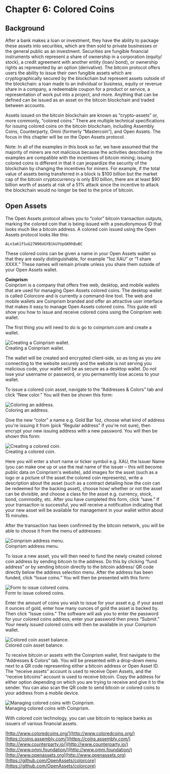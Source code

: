 # Chapter 6: Colored Coins

## Background

After a bank makes a loan or investment, they have the ability to package these assets into securities, which are then sold to private businesses or the general public as an investment. Securities are fungible financial instruments which represent a share of ownership in a corporation \(equity/ stock\), a credit agreement with another entity \(loan/ bond\), or ownership rights as represented by an option \(derivative\). The bitcoin protocol offers users the ability to issue their own fungible assets which are cryptographically secured by the blockchain but represent assets outside of the blockchain: a loan made to an individual or business, equity or revenue share in a company, a redeemable coupon for a product or service, a representation of work put into a project, and more. Anything that can be defined can be issued as an asset on the bitcoin blockchain and traded between accounts.

Assets issued on the bitcoin blockchain are known as “crypto-assets” or, more commonly, “colored coins.” There are multiple technical specifications for issuing colored coins on the bitcoin blockchain, including Assembly Coins, Counterparty, Omni \(formerly “Mastercoin”\), and Open Assets.    The focus in this chapter will be on the Open Assets protocol.

Note: In all of the examples in this book so far, we have assumed that the majority of miners are not malicious because the activities described in the examples are compatible with the incentives of bitcoin mining; issuing colored coins is different in that it can jeopardize the security of the blockchain by changing the incentives for miners. For example, if the total value of assets being transferred in a block is $100 billion but the market cap of the bitcoin cryptocurrency is only $10 billion, there are at least $90 billion worth of assets at risk of a 51% attack since the incentive to attack the blockchain would no longer be tied to the price of bitcoin.

## Open Assets

The Open Assets protocol allows you to “color” bitcoin transaction outputs, marking the colored coin that is being issued with a pseudonymous ID that looks much like a bitcoin address. A colored coin issued using the Open Assets protocol looks like this:

```text
ALn3aK1fSuG27N96UGYB1kUYUpGKRhBuBC
```

These colored coins can be given a name in your Open Assets wallet so that they are easily distinguishable, for example “1oz XAU” or “1 share XXXX.” These names will remain private unless you share them outside of your Open Assets wallet.

**Coinprism**  
Coinprism is a company that offers free web, desktop, and mobile wallets that are used for managing Open Assets colored coins. The desktop wallet is called Colorcore and is currently a command-line tool. The web and mobile wallets are Coinprism branded and offer an attractive user interface that makes it easy to manage Open Assets colored coins. This guide will show you how to issue and receive colored coins using the Coinprism web wallet.

The first thing you will need to do is go to coinprism.com and create a wallet.

![Creating a Coinprism wallet.](.gitbook/assets/coloredcoins1.png)  
Creating a Coinprism wallet.

The wallet will be created and encrypted client-side, so as long as you are connecting to the website securely and the website is not serving you malicious code, your wallet will be as secure as a desktop wallet. Do not lose your username or password, or you permanently lose access to your wallet.

To issue a colored coin asset, navigate to the “Addresses & Colors” tab and click “New color.” You will then be shown this form:

![Coloring an address.](.gitbook/assets/coloredcoins2.png)  
Coloring an address.

Give the new “color” a name e.g. Gold Bar 1oz, choose what kind of address you're issuing it from \(pick “Regular address” if you're not sure\), then encrypt your new issuing address with a new password. You will then be shown this form:

![Creating a colored coin.](.gitbook/assets/coloredcoins3.png)  
Creating a colored coin.

Here you will enter a short name or ticker symbol e.g. XAU, the Issuer Name \(you can make one up or use the real name of the issuer – this will become public data on Coinprism's website\), add images for the asset \(such as a logo or a picture of the asset the colored coin represents\), write a description about the asset \(such as a contract detailing how the coin can be redeemed for the backing asset\), choose how/ whether or not the asset can be divisible, and choose a class for the asset e.g. currency, stock, bond, commodity, etc. After you have completed this form, click “save.” If your transaction is successful, you will receive a notification indicating that your new asset will be available for management in your wallet within about 15 minutes.

After the transaction has been confirmed by the bitcoin network, you will be able to choose it from the menu of addresses:

![Coinprism address menu.](.gitbook/assets/coloredcoins4.png)  
Coinprism address menu.

To issue a new asset, you will then need to fund the newly created colored coin address by sending bitcoin to the address. Do this by clicking “fund address” or by sending bitcoin directly to the bitcoin address/ QR code directly below the address selection menu. After the address has been funded, click “Issue coins.” You will then be presented with this form:

![Form to issue colored coins.](.gitbook/assets/coloredcoins5.png)  
Form to issue colored coins.

Enter the amount of coins you wish to issue for your asset e.g. if your asset it ounces of gold, enter how many ounces of gold the asset is backed by. Then click “Issue coins.” The software will ask you to enter the password for your colored coins address; enter your password then press “Submit.” Your newly issued colored coins will then be available in your Coinprism wallet.

![Colored coin asset balance.](.gitbook/assets/coloredcoins6.png)  
Colored coin asset balance.

To receive bitcoin or assets with the Coinprism wallet, first navigate to the “Addresses & Colors” tab. You will be presented with a drop-down menu next to a QR code representing either a bitcoin address or Open Asset ID. The “receive assets” account is used to receive Open Assets, and the “receive bitcoins” account is used to receive bitcoin. Copy the address for either option depending on which you are trying to receive and give it to the sender. You can also scan the QR code to send bitcoin or colored coins to your address from a mobile device.

![Managing colored coins with Coinprism.](.gitbook/assets/coloredcoins7.png)  
Managing colored coins with Coinprism.

With colored coin technology, you can use bitcoin to replace banks as issuers of various financial assets.

 [http://www.coloredcoins.org/](http://www.coloredcoins.org/)  
 [https://coins.assembly.com/](https://coins.assembly.com/)  
 [http://www.counterparty.io/](http://www.counterparty.io/)  
 [http://www.omni.foundation/](http://www.omni.foundation/)  
 [http://www.openassets.org](http://www.openassets.org)  
 [https://github.com/OpenAssets/colorcore](https://github.com/OpenAssets/colorcore)

